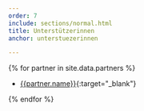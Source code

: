 ```yaml
---
order: 7
include: sections/normal.html
title: Unterstützerinnen
anchor: unterstuezerinnen

---
```

{% for partner in site.data.partners %}
- [{{partner.name}}]({{partner.link}}){:target="_blank"}

{% endfor %}
